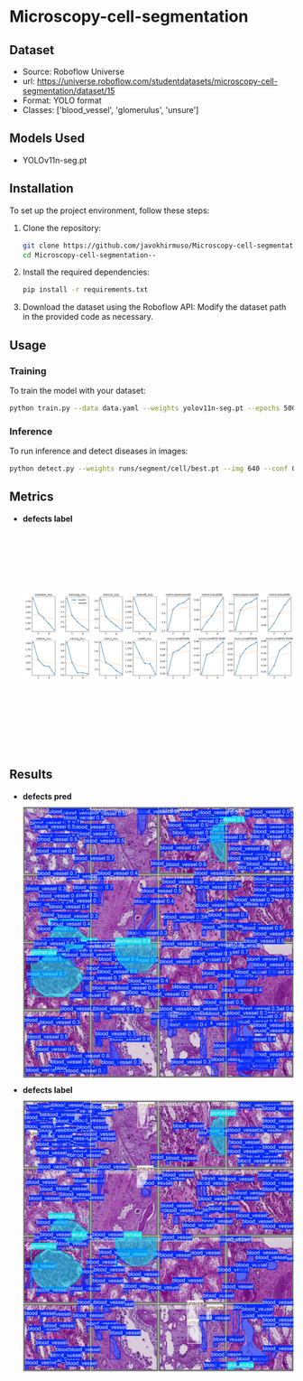 # Microscopy-cell-segmentation


## Dataset

- Source: Roboflow Universe
- url: https://universe.roboflow.com/studentdatasets/microscopy-cell-segmentation/dataset/15
- Format: YOLO format
- Classes: ['blood_vessel', 'glomerulus', 'unsure']

## Models Used

- YOLOv11n-seg.pt

## Installation

To set up the project environment, follow these steps:

1. Clone the repository:

   ```bash
   git clone https://github.com/javokhirmuso/Microscopy-cell-segmentation--.git
   cd Microscopy-cell-segmentation--
   ```

2. Install the required dependencies:

   ```bash
   pip install -r requirements.txt
   ```
3. Download the dataset using the Roboflow API:
   Modify the dataset path in the provided code as necessary.

## Usage

### Training

To train the model with your dataset:

```bash
python train.py --data data.yaml --weights yolov11n-seg.pt --epochs 500 --batch 64 --img 640
```

### Inference

To run inference and detect diseases in images:

```bash
python detect.py --weights runs/segment/cell/best.pt --img 640 --conf 0.25 --source data/images/
```

## Metrics

- **defects label**
  <img src="runs\segment\cell\results.png" height="400px" width="100%"
        style="object-fit:contain"
    />

## Results

- **defects pred**
  <img src="runs\segment\cell\val_batch2_pred.jpg" height="500px" width="100%"
        style="object-fit:contain"
    />
- **defects label**
  <img src="runs\segment\cell\val_batch2_labels.jpg" height="500px" width="100%"
        style="object-fit:contain"
    />
